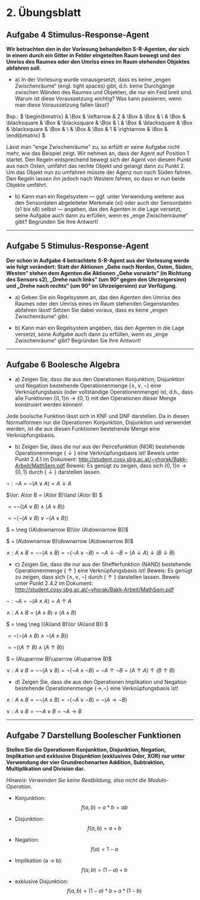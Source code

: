 # 2. Übungsblatt

## Aufgabe 4 Stimulus-Response-Agent
**Wir betrachten den in der Vorlesung behandelten S-R-Agenten, der sich in einem durch ein Gitter in Felder eingeteilten Raum bewegt und den Umriss des Raumes oder den Umriss eines im Raum stehenden Objektes abfahren soll.**
* a) In der Vorlesung wurde vorausgesetzt, dass es keine „engen Zwischenräume“ (engl. tight spaces) gibt, d.h. keine Durchgänge zwischen Wänden des Raumes und Objekten, die nur ein Feld breit sind. Warum ist diese Voraussetzung wichtig? Was kann passieren, wenn man diese Voraussetzung fallen lässt?

Bsp.:
$
\begin{bmatrix}
 & \Box & \leftarrow   & 2    & \Box         & \Box & \\
 & \Box & \blacksquare & \Box & \blacksquare & \Box & \\
 & \Box & \blacksquare & \Box & \blacksquare & \Box & \\
 & \Box & \Box         & 1    & \rightarrow  & \Box &
\end{bmatrix}
$

Lässt man "enge Zwischenräume" zu, so erfüllt er seine Aufgabe nicht mehr, wie das Beispiel zeigt. Wir nehmen an, dass der Agent auf Position 1 startet. Den Regeln entsprechend bewegt sich der Agent von diesem Punkt aus nach Osten, umfährt das rechte Objekt und gelangt dann zu Punkt 2. Um das Objekt nun zu umfahren müsste der Agenz nun nach Süden fahren. Den Regeln lassen ihn jedoch nach Westem fahren, so dass er nun beide Objekte umfährt.  

* b) Kann man ein Regelsystem — ggf. unter Verwendung weiterer aus den Sensordaten abgeleiteter Merkmale (xi) oder auch der Sensordaten (s1 bis s8) selbst — angeben, das den Agenten in die Lage versetzt, seine Aufgabe auch dann zu erfüllen, wenn es „enge Zwischenräume“ gibt? Begründen Sie Ihre Antwort!

---
## Aufgabe 5 Stimulus-Response-Agent
**Der schon in Aufgabe 4 betrachtete S-R-Agent aus der Vorlesung werde wie folgt verändert: Statt der Aktionen „Gehe nach Norden, Osten, Süden, Westen“ stehen dem Agenten die Aktionen „Gehe vorwärts“ (in Richtung des Sensors s2), „Drehe nach links“ (um 90° gegen den Uhrzeigersinn) und „Drehe nach rechts“ (um 90° im Uhrzeigersinn) zur Verfügung.**
* a) Geben Sie ein Regelsystem an, das den Agenten den Umriss des Raumes oder den Umriss eines im Raum stehenden Gegenstandes abfahren lässt! Setzen Sie dabei voraus, dass es keine „engen Zwischenräume“ gibt.


* b) Kann man ein Regelsystem angeben, das den Agenten in die Lage versetzt, seine Aufgabe auch dann zu erfüllen, wenn es „enge Zwischenräume“ gibt? Begründen Sie Ihre Antwort!

---
## Aufgabe 6 Boolesche Algebra
* a) Zeigen Sie, dass die aus den Operationen Konjunktion, Disjunktion und Negation bestehende Operationenmenge $\{\land ,\lor ,\neg \}$ eine Verknüpfungsbasis (oder vollständige Operationenmenge) ist, d.h., dass alle Funktionen $\{0,1\}n \rightarrow \{0,1\}$ mit den Operationen dieser Menge konstruiert werden können!

Jede boolsche Funktion lässt sich in KNF und DNF darstellen. Da in diesen Normalformen nur die Operationen Konjunktion, Disjunktion und verwendet werden, ist die aus diesen Funktionen bestehende Menge eine Verknüpfungsbasis.

* b) Zeigen Sie, dass die nur aus der Peircefunktion (NOR) bestehende Operationenmenge $\{\downarrow\}$ eine Verknüpfungsbasis ist!
Beweis unter Punkt 2.4.1 im Dokument: http://student.cosy.sbg.ac.at/~vhorak/Bakk-Arbeit/MathSem.pdf
Beweis: Es genügt zu zeigen, dass sich $\{0,1\}n \rightarrow \{0,1\}$ durch $\{\downarrow\}$ darstellen lassen.

 $\neg: \neg A = \neg (A\lor A) = A \downarrow A$

 $\lor: A\lor B = (A\lor B)\land (A\lor B) $

 $= \neg \neg ((A\lor B)\land (A\lor B))$

 $= \neg (\neg (A\lor B)\lor \neg (A\lor B))$

 $ = \neg ((A\downarrow B)\lor (A\downarrow B))$

 $ = (A\downarrow B)\downarrow (A\downarrow B)$

 $\land: A\land B = \neg \neg (A\land B) = \neg (\neg A\lor \neg B) = \neg A\downarrow \neg B = (A\downarrow A)\downarrow (B\downarrow B)$

* c) Zeigen Sie, dass die nur aus der Shefferfunktion (NAND) bestehende Operationenmenge $\{\uparrow\}$ eine Verknüpfungsbasis ist!
Beweis: Es genügt zu zeigen, dass sich $\{\land ,\lor ,\neg \}$ durch $\{\uparrow\}$ darstellen lassen.
Beweis unter Punkt 2.4.2 im Dokument: http://student.cosy.sbg.ac.at/~vhorak/Bakk-Arbeit/MathSem.pdf

 $\neg: \neg A = \neg (A\land A) = A\uparrow A$

 $\land : A\land B = (A\land B)\lor (A\land B)$

 $ = \neg \neg ((A\land B)\lor (A\land B)) $

 $= \neg (\neg (A\land B)\land \neg (A\land B))$

 $= \neg ((A\uparrow B)\land (A\uparrow B))$

 $ = (A\uparrow B)\uparrow (A\uparrow B)$

 $\lor : A\lor B = \neg \neg (A\lor B) = \neg (\neg A\land \neg B) = \neg A\uparrow \neg B = (A\uparrow A)\uparrow (B\uparrow B)$

* d) Zeigen Sie, dass die aus den Operationen Implikation und Negation bestehende Operationenmenge $\{\rightarrow , \neg \}$ eine Verknüpfungsbasis ist!

$\land : A \land B = \neg \neg (A \land B) = \neg (\neg A \lor \neg B) = \neg (A \rightarrow \neg B)$

$\lor : A \lor B = \neg \neg A \lor B = \neg A \rightarrow B$

---
## Aufgabe 7 Darstellung Boolescher Funktionen
  **Stellen Sie die Operationen Konjunktion, Disjunktion, Negation, Implikation und exklusive Disjunktion (exklusives Oder, XOR) nur unter Verwendung der vier Grundrechenarten Addition, Subtraktion, Multiplikation und Division dar.**

*Hinweis: Verwenden Sie keine Restbildung, also nicht die Modulo-Operation.*


 * Konjunktion:
 $$ f(a,b) = a*b = ab $$

 * Disjunktion:
 $$ f(a,b) = a + b $$

 * Negation:
 $$ f(a) = 1 - a $$

 * Implikation (a → b):
 $$ f(a,b) = (1-a) + b $$

 * exklusive Disjunktion:
 $$ f(a,b) = (1-a)*b + a*(1-b) $$

